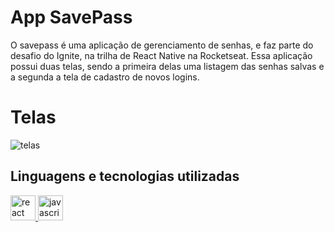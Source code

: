 # App SavePass

O savepass é uma aplicação de gerenciamento de senhas, e faz parte do desafio do Ignite, na trilha de React Native na Rocketseat.
Essa aplicação possui duas telas, sendo a primeira delas uma listagem das senhas salvas e a segunda a tela de cadastro de novos logins.

# Telas

![telas](https://vcaweb.com.br/wp-content/uploads/2021/10/telas-savepass.png)

## Linguagens e tecnologias utilizadas

<p align="left"> <a href="https://reactnative.dev" rel="nofollow"> <img src="https://d33wubrfki0l68.cloudfront.net/554c3b0e09cf167f0281fda839a5433f2040b349/ecfc9/img/header_logo.svg" alt="react native" width="40" height="40" style="max-width:100%;"> </a>
 <a href="https://www.typescriptlang.org" rel="nofollow"> <img src="https://upload.wikimedia.org/wikipedia/commons/thumb/4/4c/Typescript_logo_2020.svg/1200px-Typescript_logo_2020.svg.png" alt="javascript" width="40" height="40" style="max-width:100%;"> </a> </p>
